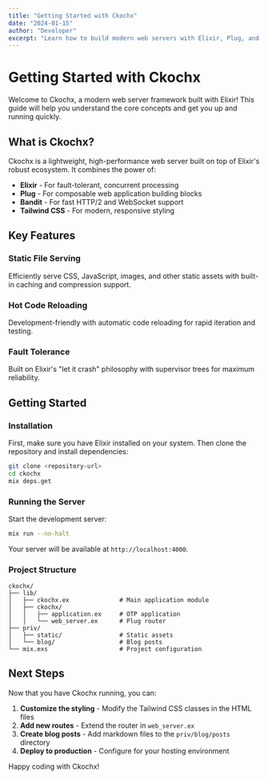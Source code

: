 ```yaml
---
title: "Getting Started with Ckochx"
date: "2024-01-15"
author: "Developer"
excerpt: "Learn how to build modern web servers with Elixir, Plug, and Bandit"
---
```


# Getting Started with Ckochx

Welcome to Ckochx, a modern web server framework built with Elixir! This guide will help you understand the core concepts and get you up and running quickly.

## What is Ckochx?

Ckochx is a lightweight, high-performance web server built on top of Elixir's robust ecosystem. It combines the power of:

- **Elixir** - For fault-tolerant, concurrent processing
- **Plug** - For composable web application building blocks  
- **Bandit** - For fast HTTP/2 and WebSocket support
- **Tailwind CSS** - For modern, responsive styling

## Key Features

### Static File Serving
Efficiently serve CSS, JavaScript, images, and other static assets with built-in caching and compression support.

### Hot Code Reloading
Development-friendly with automatic code reloading for rapid iteration and testing.

### Fault Tolerance
Built on Elixir's "let it crash" philosophy with supervisor trees for maximum reliability.

## Getting Started

### Installation

First, make sure you have Elixir installed on your system. Then clone the repository and install dependencies:

```bash
git clone <repository-url>
cd ckochx
mix deps.get
```

### Running the Server

Start the development server:

```bash
mix run --no-halt
```

Your server will be available at `http://localhost:4000`.

### Project Structure

```
ckochx/
├── lib/
│   ├── ckochx.ex              # Main application module
│   ├── ckochx/
│   │   ├── application.ex     # OTP application
│   │   └── web_server.ex      # Plug router
├── priv/
│   ├── static/                # Static assets
│   └── blog/                  # Blog posts
└── mix.exs                    # Project configuration
```

## Next Steps

Now that you have Ckochx running, you can:

1. **Customize the styling** - Modify the Tailwind CSS classes in the HTML files
2. **Add new routes** - Extend the router in `web_server.ex`
3. **Create blog posts** - Add markdown files to the `priv/blog/posts` directory
4. **Deploy to production** - Configure for your hosting environment

Happy coding with Ckochx!